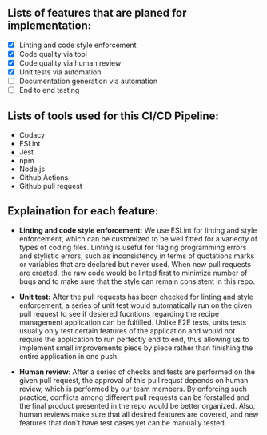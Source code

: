 ## Lists of features that are planed for implementation:
- [x] Linting and code style enforcement
- [x] Code quality via tool
- [x] Code quality via human review
- [x] Unit tests via automation
- [ ] Documentation generation via automation
- [ ] End to end testing

## Lists of tools used for this CI/CD Pipeline:
- Codacy
- ESLint
- Jest
- npm
- Node.js
- Github Actions
- Github pull request

## Explaination for each feature:
- **Linting and code style enforcement:** We use ESLint for linting and style enforcement, which can be customized to be well fitted for a variedty of types of coding files. Linting is useful for flaging programming errors and stylistic errors, such as inconsistency in terms of quotations marks or variables that are declared but never used. When new pull requests are created, the raw code would be linted first to minimize number of bugs and to make sure that the style can remain consistent in this repo. 


- **Unit test:** After the pull requests has been checked for linting and style enforcement, a series of unit test would automatically run on the given pull request to see if desiered fucntions regarding the recipe management application can be fulfilled. Unlike E2E tests, units tests usually only test certain features of the application and would not require the application to run perfectly end to end, thus allowing us to implement small improvements piece by piece rather than finishing the entire application in one push. 


- **Human review**: After a series of checks and tests are performed on the given pull request, the approval of this pull requst depends on human review, which is performed by our team members. By enforcing such practice, conflicts among different pull requests can be forstalled and the final product presented in the repo would be better organized. Also, human reviews make sure that all desired features are covered, and new features that don't have test cases yet can be manually tested.
